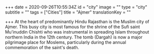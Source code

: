 +++
date = 2020-09-26T10:55:34Z
id = "city"
image = ""
type = "city"
subtitle = ""
tags = ["Cities"]
title = "Ajmer"
translationKey = ""

+++
At the heart of predominantly Hindu Rajasthan is the Muslim city of Ajmer. This busy city is most famous for the shrine of the Sufi saint Mu'inuddin Chishti who was instrumental in spreading Islam throughout northern India in the 12th century. The tomb (Dargah) is now a major pilgrimage place for Moslems, particularly during the annual commemoration of the saint's death.
